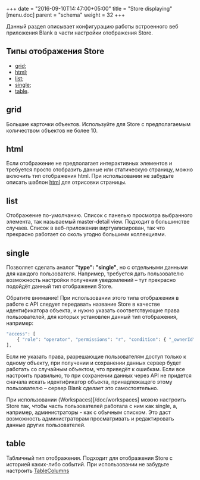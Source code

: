 +++
date = "2016-09-10T14:47:00+05:00"
title = "Store displaying"
[menu.doc]
    parent = "schema"
    weight = 32
+++

Данный раздел описывает конфигурацию работы встроенного веб приложения Blank в части настройки отображения Store.

## Типы отображения Store
*   [grid](/doc/store-displaying/#grid);
*   [html](/doc/store-displaying/#html);
*   [list](/doc/store-displaying/#list);
*   [single](/doc/store-displaying/#single);
*   [table](/doc/store-displaying/#table).

## grid
Большие карточки объектов. Используйте для Store с предполагаемым количеством объектов не более 10.

## html
Если отображение не предполагает интерактивных элементов и требуется просто отобразить данные или статическую
страницу, можно включить тип отображения html. При использовании не забудьте описать шаблон
[html](/doc/store_reference/#html) для отрисовки страницы.

## list
Отображение по-умолчанию. Список с панелью просмотра выбранного элемента, так называемый master-detail view. Подходит в большинстве случаев.
Список в веб-приложении виртуализирован, так что прекрасно работает со сколь угодно большими коллекциями.

## single
Позволяет сделать аналог **"type": "single"**, но с отдельными данными для каждого пользователя. Например, требуется
дать пользователю возможность настройки получения уведомлений – тут прекрасно подойдёт данный тип отображения Store.

Обратите внимание! При использовании этого типа отображения в работе с API следует передавать название Store в качестве
идентификатора объекта, и нужно указать соответствующие права пользователей, для которых установлен данный тип
отображения, например:
~~~javascript
"access": [
    { "role": "operator", "permissions": "r", "condition": { "_ownerId": { "$expression": "$user._id" } } },
],
~~~
Если не указать права, разрешающие пользователям доступ только к одному объекту, при получении и сохранении данных сервер
будет работать со случайным объектом, что приведёт к ошибкам.
Если все настроить правильно, то при сохранении данных через API не придется сначала искать идентификатор объекта,
принадлежащего этому пользователю – сервер Blank сделает это самостоятельно.

При использовании (Workspaces)[/doc/workspaces] можно настроить Store так, чтобы часть пользователей работала с ним как single,
а, например, администраторы - как с обычным списком. Это даст возможность администраторам просматривать и редактировать
данные других пользователей.

## table
Табличный тип отображения. Подходит для отображения Store с историей каких-либо событий.
При использовании не забудьте настроить [TableColumns](/doc/store_reference/#tablecolumns)

